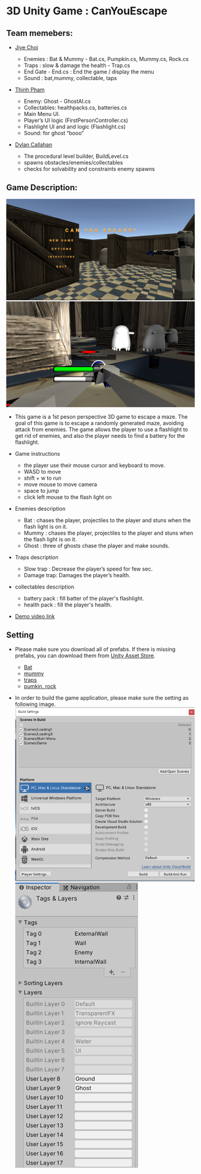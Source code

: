 ﻿# 3D Unity Game : CanYouEscape

## Team memebers:
* [Jiye Choi](https://github.com/jiyechoi02)
  - Enemies : Bat & Mummy - Bat.cs, Pumpkin.cs, Mummy.cs, Rock.cs
  - Traps : slow & damage the health - Trap.cs
  - End Gate - End.cs : End the game / display the menu 
  - Sound : bat,mummy, collectable, taps

* [Thinh Pham](https://github.com/thinhphamcs)
  - Enemy: Ghost - GhostAI.cs
  - Collectables: healthpacks.cs, batteries.cs
  - Main Menu UI.
  - Player’s UI logic (FirstPersonController.cs)
  - Flashlight UI and and logic (Flashlight.cs)
  - Sound: for ghost “booo”

* [Dylan Callahan](https://github.com/sixbrigands)
  - The procedural level builder, BuildLevel.cs
  - spawns obstacles/enemies/collectables
  - checks for solvability and constraints enemy spawns

## Game Description:
![Alt text](images/main_menu.PNG)
![Alt text](images/game.PNG)

- This game is a 1st peson perspective 3D game to escape a maze. The goal of this game is to escape a randomly generated maze, avoiding attack from enemies. The game allows the player to use a flashlight to get rid of enemies, and also the player needs to find a battery for the flashlight. 

- Game instructions
  - the player use their mouse cursor and keyboard to move.
   - WASD to move
   - shift + w to run
   - move mouse to move camera 
   - space to jump
   - click left mouse to the flash light on 

- Enemies description 
  - Bat : chases the player, projectiles to the player and stuns when the flash light is on it. 
  - Mummy : chases the player, projectiles to the player and stuns when the flash light is on it.
  - Ghost : three of ghosts chase the player and make sounds.

- Traps description
  - Slow trap : Decrease the player’s speed for few sec.
  - Damage trap: Damages the player’s health.

- collectables description
  - battery pack : fill batter of the player's flashlight.
  - health pack : fill the player's health.

- [Demo video link](https://drive.google.com/file/d/1GYxZxxf4Nr0Q-PXPDZbSw14BKRE-MJ6a/view?usp=sharing)

## Setting 
- Please make sure you download all of prefabs. If there is missing prefabs, you can download them from [Unity Asset Store](https://assetstore.unity.com/). 
  * [Bat](https://assetstore.unity.com/packages/3d/characters/free-monster-bat-158125)
  * [mummy](https://assetstore.unity.com/packages/3d/characters/free-mummy-monster-134212)
  * [traps](https://assetstore.unity.com/packages/3d/props/interior/dungeon-floor-traps-77765)
  * [pumkin, rock](https://assetstore.unity.com/packages/3d/environments/fantasy/halloween-cemetery-set-19125)

- In order to build the game application, please make sure the setting as following image.
![Alt text](images/build_setting.PNG)
![Alt text](images/layer.PNG)
